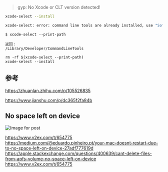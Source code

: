 > gyp: No Xcode or CLT version detected!

```bash
xcode-select --install
```

```bash
xcode-select: error: command line tools are already installed, use "Software Update" to install updates
```

```shell
$ xcode-select --print-path

返回：
/Library/Developer/CommandLineTools
```

```shell
rm -rf $(xcode-select --print-path)
xcode-select --install
```

## 参考

https://zhuanlan.zhihu.com/p/105526835

https://www.jianshu.com/p/dc365f2fa84b

## No space left on device

![Image for post](Wjat9fqwp71hg.png)

https://www.v2ex.com/t/654775
https://medium.com/@eduardo.pinheiro.pt/your-mac-doesnt-restart-due-to-no-space-left-on-device-27adf777619d
https://apple.stackexchange.com/questions/400639/cant-delete-files-from-apfs-volume-no-space-left-on-device
https://www.v2ex.com/t/654775
